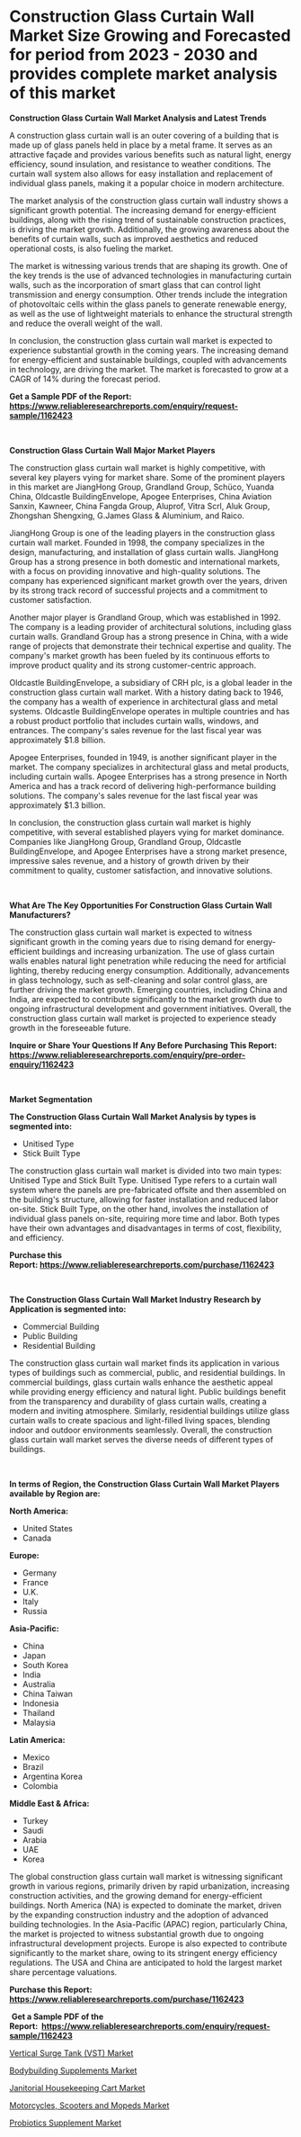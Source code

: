 <p><h1>Construction Glass Curtain Wall Market Size Growing and Forecasted for period from 2023 - 2030 and provides complete market analysis of this market</h1></p><p><strong>Construction Glass Curtain Wall Market Analysis and Latest Trends</strong></p>
<p><p>A construction glass curtain wall is an outer covering of a building that is made up of glass panels held in place by a metal frame. It serves as an attractive façade and provides various benefits such as natural light, energy efficiency, sound insulation, and resistance to weather conditions. The curtain wall system also allows for easy installation and replacement of individual glass panels, making it a popular choice in modern architecture.</p><p>The market analysis of the construction glass curtain wall industry shows a significant growth potential. The increasing demand for energy-efficient buildings, along with the rising trend of sustainable construction practices, is driving the market growth. Additionally, the growing awareness about the benefits of curtain walls, such as improved aesthetics and reduced operational costs, is also fueling the market.</p><p>The market is witnessing various trends that are shaping its growth. One of the key trends is the use of advanced technologies in manufacturing curtain walls, such as the incorporation of smart glass that can control light transmission and energy consumption. Other trends include the integration of photovoltaic cells within the glass panels to generate renewable energy, as well as the use of lightweight materials to enhance the structural strength and reduce the overall weight of the wall.</p><p>In conclusion, the construction glass curtain wall market is expected to experience substantial growth in the coming years. The increasing demand for energy-efficient and sustainable buildings, coupled with advancements in technology, are driving the market. The market is forecasted to grow at a CAGR of 14% during the forecast period.</p></p>
<p><strong>Get a Sample PDF of the Report:&nbsp; <a href="https://www.reliableresearchreports.com/enquiry/request-sample/1162423">https://www.reliableresearchreports.com/enquiry/request-sample/1162423</a></strong></p>
<p>&nbsp;</p>
<p><strong>Construction Glass Curtain Wall Major Market Players</strong></p>
<p><p>The construction glass curtain wall market is highly competitive, with several key players vying for market share. Some of the prominent players in this market are JiangHong Group, Grandland Group, Schüco, Yuanda China, Oldcastle BuildingEnvelope, Apogee Enterprises, China Aviation Sanxin, Kawneer, China Fangda Group, Aluprof, Vitra Scrl, Aluk Group, Zhongshan Shengxing, G.James Glass & Aluminium, and Raico.</p><p>JiangHong Group is one of the leading players in the construction glass curtain wall market. Founded in 1998, the company specializes in the design, manufacturing, and installation of glass curtain walls. JiangHong Group has a strong presence in both domestic and international markets, with a focus on providing innovative and high-quality solutions. The company has experienced significant market growth over the years, driven by its strong track record of successful projects and a commitment to customer satisfaction. </p><p>Another major player is Grandland Group, which was established in 1992. The company is a leading provider of architectural solutions, including glass curtain walls. Grandland Group has a strong presence in China, with a wide range of projects that demonstrate their technical expertise and quality. The company's market growth has been fueled by its continuous efforts to improve product quality and its strong customer-centric approach.</p><p>Oldcastle BuildingEnvelope, a subsidiary of CRH plc, is a global leader in the construction glass curtain wall market. With a history dating back to 1946, the company has a wealth of experience in architectural glass and metal systems. Oldcastle BuildingEnvelope operates in multiple countries and has a robust product portfolio that includes curtain walls, windows, and entrances. The company's sales revenue for the last fiscal year was approximately $1.8 billion.</p><p>Apogee Enterprises, founded in 1949, is another significant player in the market. The company specializes in architectural glass and metal products, including curtain walls. Apogee Enterprises has a strong presence in North America and has a track record of delivering high-performance building solutions. The company's sales revenue for the last fiscal year was approximately $1.3 billion.</p><p>In conclusion, the construction glass curtain wall market is highly competitive, with several established players vying for market dominance. Companies like JiangHong Group, Grandland Group, Oldcastle BuildingEnvelope, and Apogee Enterprises have a strong market presence, impressive sales revenue, and a history of growth driven by their commitment to quality, customer satisfaction, and innovative solutions.</p></p>
<p>&nbsp;</p>
<p><strong>What Are The Key Opportunities For Construction Glass Curtain Wall Manufacturers?</strong></p>
<p><p>The construction glass curtain wall market is expected to witness significant growth in the coming years due to rising demand for energy-efficient buildings and increasing urbanization. The use of glass curtain walls enables natural light penetration while reducing the need for artificial lighting, thereby reducing energy consumption. Additionally, advancements in glass technology, such as self-cleaning and solar control glass, are further driving the market growth. Emerging countries, including China and India, are expected to contribute significantly to the market growth due to ongoing infrastructural development and government initiatives. Overall, the construction glass curtain wall market is projected to experience steady growth in the foreseeable future.</p></p>
<p><strong>Inquire or Share Your Questions If Any Before Purchasing This Report: <a href="https://www.reliableresearchreports.com/enquiry/pre-order-enquiry/1162423">https://www.reliableresearchreports.com/enquiry/pre-order-enquiry/1162423</a></strong></p>
<p>&nbsp;</p>
<p><strong>Market Segmentation</strong></p>
<p><strong>The Construction Glass Curtain Wall Market Analysis by types is segmented into:</strong></p>
<p><ul><li>Unitised Type</li><li>Stick Built Type</li></ul></p>
<p><p>The construction glass curtain wall market is divided into two main types: Unitised Type and Stick Built Type. Unitised Type refers to a curtain wall system where the panels are pre-fabricated offsite and then assembled on the building's structure, allowing for faster installation and reduced labor on-site. Stick Built Type, on the other hand, involves the installation of individual glass panels on-site, requiring more time and labor. Both types have their own advantages and disadvantages in terms of cost, flexibility, and efficiency.</p></p>
<p><strong>Purchase this Report:&nbsp;<a href="https://www.reliableresearchreports.com/purchase/1162423">https://www.reliableresearchreports.com/purchase/1162423</a></strong></p>
<p>&nbsp;</p>
<p><strong>The Construction Glass Curtain Wall Market Industry Research by Application is segmented into:</strong></p>
<p><ul><li>Commercial Building</li><li>Public Building</li><li>Residential Building</li></ul></p>
<p><p>The construction glass curtain wall market finds its application in various types of buildings such as commercial, public, and residential buildings. In commercial buildings, glass curtain walls enhance the aesthetic appeal while providing energy efficiency and natural light. Public buildings benefit from the transparency and durability of glass curtain walls, creating a modern and inviting atmosphere. Similarly, residential buildings utilize glass curtain walls to create spacious and light-filled living spaces, blending indoor and outdoor environments seamlessly. Overall, the construction glass curtain wall market serves the diverse needs of different types of buildings.</p></p>
<p>&nbsp;</p>
<p><strong>In terms of Region, the Construction Glass Curtain Wall Market Players available by Region are:</strong></p>
<p>
    <p> <strong> North America: </strong>
        <ul>
            <li>United States</li>
            <li>Canada</li>
        </ul>
        </p> 
    <p> <strong> Europe: </strong>
        <ul>
            <li>Germany</li>
            <li>France</li>
            <li>U.K.</li>
            <li>Italy</li>
            <li>Russia</li>
        </ul>
        </p> 
    <p> <strong> Asia-Pacific: </strong>
        <ul>
            <li>China</li>
            <li>Japan</li>
            <li>South Korea</li>
            <li>India</li>
            <li>Australia</li>
            <li>China Taiwan</li>
            <li>Indonesia</li>
            <li>Thailand</li>
            <li>Malaysia</li>
        </ul>
        </p> 
    <p> <strong> Latin America: </strong>
        <ul>
            <li>Mexico</li>
            <li>Brazil</li>
            <li>Argentina Korea</li>
            <li>Colombia</li>
        </ul>
        </p> 
    <p> <strong> Middle East & Africa: </strong>
        <ul>
            <li>Turkey</li>
            <li>Saudi</li>
            <li>Arabia</li>
            <li>UAE</li>
            <li>Korea</li>
        </ul>
    </p>
    </p>
<p><p>The global construction glass curtain wall market is witnessing significant growth in various regions, primarily driven by rapid urbanization, increasing construction activities, and the growing demand for energy-efficient buildings. North America (NA) is expected to dominate the market, driven by the expanding construction industry and the adoption of advanced building technologies. In the Asia-Pacific (APAC) region, particularly China, the market is projected to witness substantial growth due to ongoing infrastructural development projects. Europe is also expected to contribute significantly to the market share, owing to its stringent energy efficiency regulations. The USA and China are anticipated to hold the largest market share percentage valuations.</p></p>
<p><strong>Purchase this Report: <a href="https://www.reliableresearchreports.com/purchase/1162423">https://www.reliableresearchreports.com/purchase/1162423</a></strong></p>
<p>&nbsp;<strong>Get a Sample PDF of the Report:&nbsp;&nbsp;<a href="https://www.reliableresearchreports.com/enquiry/request-sample/1162423">https://www.reliableresearchreports.com/enquiry/request-sample/1162423</a></strong></p>
<p><strong></strong></p>
<p><p><a href="https://issuu.com/reportprime-2/docs/vertical-surge-tank-vst-market-size-2030.pptx?fr=xKAE9_zU1NQ">Vertical Surge Tank (VST) Market</a></p><p><a href="https://medium.com/@porteradams98/bodybuilding-supplements-market-research-report-its-history-and-forecast-2023-to-2030-d2bd022ffe73">Bodybuilding Supplements Market</a></p><p><a href="https://www.linkedin.com/pulse/decoding-janitorial-housekeeping-cart-market-deep-dive-latest-gvomc/">Janitorial Housekeeping Cart Market</a></p><p><a href="https://github.com/gshchiplitsov/Market-Research-Report-List-1/blob/main/motorcycles-scooters-and-mopeds-market.md">Motorcycles, Scooters and Mopeds Market</a></p><p><a href="https://medium.com/@marinaieme/probiotics-supplement-market-analysis-its-cagr-market-segmentation-and-global-industry-overview-feacf87fc122">Probiotics Supplement Market</a></p></p>